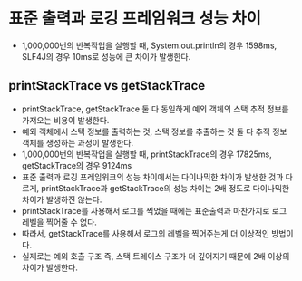 # 표준 출력과 로깅 프레임워크 성능 차이
- 1,000,000번의 반복작업을 실행할 때, System.out.println의 경우 1598ms, SLF4J의 경우 10ms로 성능에 큰 차이가 발생한다.

## printStackTrace vs getStackTrace
- printStackTrace, getStackTrace 둘 다 동일하게 예외 객체의 스택 추적 정보를 가져오는 비용이 발생한다.
- 예외 객체에서 스택 정보를 출력하는 것, 스택 정보를 추출하는 것 둘 다 추적 정보 객체를 생성하는 과정이 발생한다.
- 1,000,000번의 반복작업을 실행할 때, printStackTrace의 경우 17825ms, getStackTrace의 경우 9124ms
- 표준 출력과 로깅 프레임워크의 성능 차이에서는 다이나믹한 차이가 발생한 것과 다르게, printStackTrace과 getStackTrace의 성능 차이는 2배 정도로 다이나믹한 차이가 발생하진 않는다.
- printStackTrace를 사용해서 로그를 찍었을 때에는 표준출력과 마찬가지로 로그 레벨을 찍어줄 수 없다.
- 따라서, getStackTrace를 사용해서 로그의 레벨을 찍어주는게 더 이상적인 방법이다.
- 실제로는 예외 호출 구조 즉, 스택 트레이스 구조가 더 깊어지기 때문에 2배 이상의 차이가 발생한다.